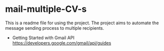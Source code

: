 # mail-multiple-CV-s

This is a readme file for using the project.
The project aims to automate the message sending process to multiple recipients.

* Getting Started with Gmail API
https://developers.google.com/gmail/api/guides